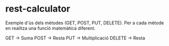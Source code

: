 # rest-calculator
Exemple d'ús dels mètodes (GET, POST, PUT, DELETE).
Per a cada mètode en realitza una funció matemàtica diferent.

GET -> Suma
POST -> Resta
PUT -> Multiplicació
DELETE -> Resta
